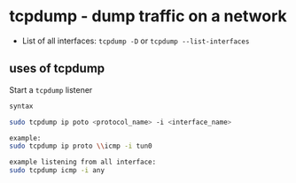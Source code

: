 # tcpdump - dump traffic on a network

 * List of all interfaces: `tcpdump -D` or `tcpdump --list-interfaces`

## uses of tcpdump

Start a `tcpdump` listener
```bash
syntax

sudo tcpdump ip poto <protocol_name> -i <interface_name>

example:
sudo tcpdump ip proto \\icmp -i tun0

example listening from all interface:
sudo tcpdump icmp -i any
```


